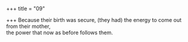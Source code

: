 +++
title = "09"

+++
Because their birth was secure, (they had) the energy to come out from  their mother,  
the power that now as before follows them.  